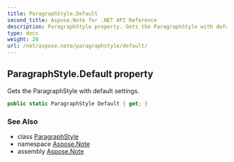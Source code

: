 ```yaml
---
title: ParagraphStyle.Default
second_title: Aspose.Note for .NET API Reference
description: ParagraphStyle property. Gets the ParagraphStyle with default settings
type: docs
weight: 20
url: /net/aspose.note/paragraphstyle/default/
---
```

## ParagraphStyle.Default property

Gets the ParagraphStyle with default settings.

```csharp
public static ParagraphStyle Default { get; }
```

### See Also

* class [ParagraphStyle](../)
* namespace [Aspose.Note](../../paragraphstyle/)
* assembly [Aspose.Note](../../../)


